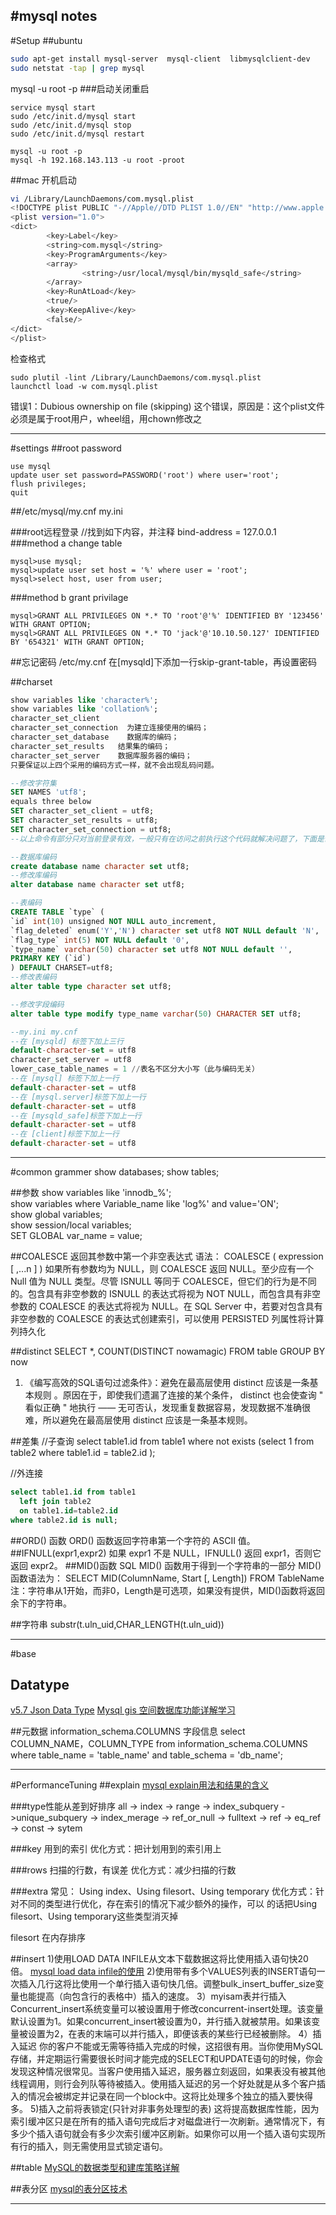 #mysql notes
---
#Setup
##ubuntu
```bash
sudo apt-get install mysql-server  mysql-client  libmysqlclient-dev
sudo netstat -tap | grep mysql
```
mysql -u root -p 
###启动关闭重启
```
service mysql start
sudo /etc/init.d/mysql start 
sudo /etc/init.d/mysql stop 
sudo /etc/init.d/mysql restart

mysql -u root -p
mysql -h 192.168.143.113 -u root -proot
```

##mac
开机启动
```bash
vi /Library/LaunchDaemons/com.mysql.plist
<!DOCTYPE plist PUBLIC "-//Apple//DTD PLIST 1.0//EN" "http://www.apple.com/DTDs/PropertyList-1.0.dtd">
<plist version="1.0">
<dict>
        <key>Label</key>
        <string>com.mysql</string>
        <key>ProgramArguments</key>
        <array>
                <string>/usr/local/mysql/bin/mysqld_safe</string>
        </array>
        <key>RunAtLoad</key>
        <true/>
        <key>KeepAlive</key>
        <false/>
</dict>
</plist>
```
检查格式
```
sudo plutil -lint /Library/LaunchDaemons/com.mysql.plist
launchctl load -w com.mysql.plist
```
错误1：Dubious ownership on file (skipping) 这个错误，原因是：这个plist文件必须是属于root用户，wheel组，用chown修改之


---
#settings
##root password
```
use mysql
update user set password=PASSWORD('root') where user='root';
flush privileges;
quit
```

##/etc/mysql/my.cnf  my.ini

###root远程登录
//找到如下内容，并注释
bind-address = 127.0.0.1
###method a change table
```
mysql>use mysql;
mysql>update user set host = '%' where user = 'root';
mysql>select host, user from user;
```
###method b grant privilage
```
mysql>GRANT ALL PRIVILEGES ON *.* TO 'root'@'%' IDENTIFIED BY '123456' WITH GRANT OPTION;
mysql>GRANT ALL PRIVILEGES ON *.* TO 'jack'@'10.10.50.127' IDENTIFIED BY '654321' WITH GRANT OPTION;
```
##忘记密码
/etc/my.cnf
在[mysqld]下添加一行skip-grant-table，再设置密码

##charset
```sql
show variables like 'character%';
show variables like 'collation%';
character_set_client
character_set_connection  为建立连接使用的编码；
character_set_database    数据库的编码；
character_set_results   结果集的编码；
character_set_server    数据库服务器的编码；
只要保证以上四个采用的编码方式一样，就不会出现乱码问题。

--修改字符集
SET NAMES 'utf8';
equals three below
SET character_set_client = utf8;
SET character_set_results = utf8;
SET character_set_connection = utf8;
--以上命令有部分只对当前登录有效，一般只有在访问之前执行这个代码就解决问题了，下面是创建数据库和数据表的，设置为我们自己的编码格式。

--数据库编码
create database name character set utf8;
--修改库编码
alter database name character set utf8;

--表编码
CREATE TABLE `type` (
`id` int(10) unsigned NOT NULL auto_increment,
`flag_deleted` enum('Y','N') character set utf8 NOT NULL default 'N',
`flag_type` int(5) NOT NULL default '0',
`type_name` varchar(50) character set utf8 NOT NULL default '',
PRIMARY KEY (`id`)
) DEFAULT CHARSET=utf8;
--修改表编码
alter table type character set utf8;

--修改字段编码
alter table type modify type_name varchar(50) CHARACTER SET utf8;

--my.ini my.cnf
--在 [mysqld] 标签下加上三行
default-character-set = utf8
character_set_server = utf8
lower_case_table_names = 1 //表名不区分大小写（此与编码无关）
--在 [mysql] 标签下加上一行
default-character-set = utf8
--在 [mysql.server]标签下加上一行
default-character-set = utf8
--在 [mysqld_safe]标签下加上一行
default-character-set = utf8
--在 [client]标签下加上一行
default-character-set = utf8

```


---
#common grammer
show databases;
show tables;

##参数
show variables like 'innodb_%';  
show variables where Variable_name like 'log%' and value='ON';  
show global variables;  
show session/local variables;  
SET GLOBAL var_name = value;  


##COALESCE
返回其参数中第一个非空表达式
语法：
COALESCE ( expression [ ,...n ] ) 
如果所有参数均为 NULL，则 COALESCE 返回 NULL。至少应有一个 Null 值为 NULL 类型。尽管 ISNULL 等同于 COALESCE，但它们的行为是不同的。包含具有非空参数的 ISNULL 的表达式将视为 NOT NULL，而包含具有非空参数的 COALESCE 的表达式将视为 NULL。在 SQL Server 中，若要对包含具有非空参数的 COALESCE 的表达式创建索引，可以使用 PERSISTED 列属性将计算列持久化



##distinct
SELECT *, COUNT(DISTINCT nowamagic) FROM table GROUP BY now
1. 《编写高效的SQL语句过滤条件》：避免在最高层使用 distinct 应该是一条基本规则 。原因在于，即使我们遗漏了连接的某个条件， distinct 也会使查询 " 看似正确 " 地执行 —— 无可否认，发现重复数据容易，发现数据不准确很难，所以避免在最高层使用 distinct 应该是一条基本规则。

##差集
//子查询
select table1.id from table1 
  where not exists 
    (select 1 from table2 
     where table1.id = table2.id
    );

//外连接
```sql
select table1.id from table1 
  left join table2
  on table1.id=table2.id
where table2.id is null;
```

##ORD() 函数
ORD() 函数返回字符串第一个字符的 ASCII 值。
##IFNULL(expr1,expr2)
如果 expr1 不是 NULL，IFNULL() 返回 expr1，否则它返回 expr2。
##MID()函数
SQL MID() 函数用于得到一个字符串的一部分
MID() 函数语法为：
SELECT MID(ColumnName, Start [, Length]) FROM TableName
注：字符串从1开始，而非0，Length是可选项，如果没有提供，MID()函数将返回余下的字符串。

##字符串
substr(t.uln_uid,CHAR_LENGTH(t.uln_uid))


---
#base
## Datatype
[v5.7 Json Data Type](http://dev.mysql.com/doc/refman/5.7/en/json.html#json-paths)
[Mysql gis 空间数据库功能详解学习](http://blog.csdn.net/chaiqi/article/details/23099407)

##元数据
information_schema.COLUMNS
字段信息
select COLUMN_NAME，COLUMN_TYPE from information_schema.COLUMNS where table_name = 'table_name' and table_schema = 'db_name';








---
#PerformanceTuning
##explain
[mysql explain用法和结果的含义 ](http://blog.chinaunix.net/uid-540802-id-3419311.html)

###type性能从差到好排序
all -> index -> range -> index_subquery ->unique_subquery -> index_merage -> ref_or_null -> fulltext -> ref -> eq_ref -> const -> sytem

###key
用到的索引
优化方式：把计划用到的索引用上

###rows
扫描的行数，有误差
优化方式：减少扫描的行数

###extra
常见：
Using index、Using filesort、Using temporary
优化方式：针对不同的类型进行优化，存在索引的情况下减少额外的操作，可以
的话把Using filesort、Using temporary这些类型消灭掉

filesort
在内存排序

##insert
1)使用LOAD DATA INFILE从文本下载数据这将比使用插入语句快20倍。
[mysql load data infile的使用](http://www.2cto.com/database/201108/99655.html)
2)使用带有多个VALUES列表的INSERT语句一次插入几行这将比使用一个单行插入语句快几倍。调整bulk_insert_buffer_size变量也能提高（向包含行的表格中）插入的速度。
3）myisam表并行插入Concurrent_insert系统变量可以被设置用于修改concurrent-insert处理。该变量默认设置为1。如果concurrent_insert被设置为0，并行插入就被禁用。如果该变量被设置为2，在表的末端可以并行插入，即便该表的某些行已经被删除。
4）插入延迟
你的客户不能或无需等待插入完成的时候，这招很有用。当你使用MySQL存储，并定期运行需要很长时间才能完成的SELECT和UPDATE语句的时候，你会发现这种情况很常见。当客户使用插入延迟，服务器立刻返回，如果表没有被其他线程调用，则行会列队等待被插入。使用插入延迟的另一个好处就是从多个客户插入的情况会被绑定并记录在同一个block中。这将比处理多个独立的插入要快得多。
5)插入之前将表锁定(只针对非事务处理型的表)
这将提高数据库性能，因为索引缓冲区只是在所有的插入语句完成后才对磁盘进行一次刷新。通常情况下，有多少个插入语句就会有多少次索引缓冲区刷新。如果你可以用一个插入语句实现所有行的插入，则无需使用显式锁定语句。

##table
[MySQL的数据类型和建库策略详解](http://database.51cto.com/art/200905/123220.htm)

##表分区
[mysql的表分区技术](http://hansionxu.blog.163.com/blog/static/241698109201472111560144/)



---

